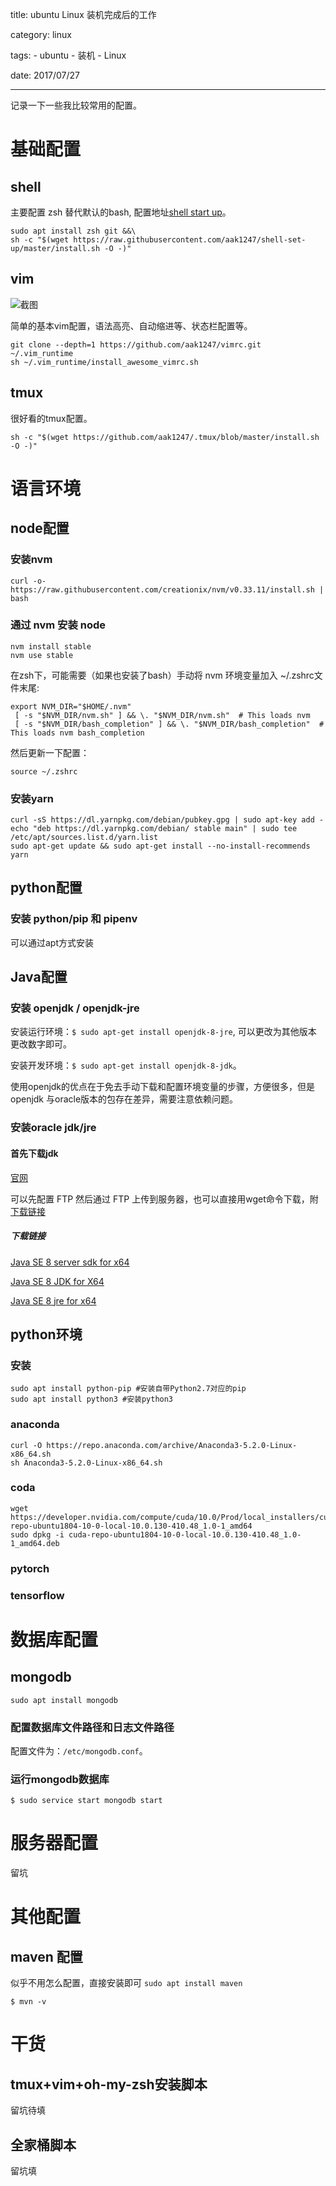 title: ubuntu Linux 装机完成后的工作

category: linux

tags: 
    - ubuntu
    - 装机
    - Linux

date: 2017/07/27

---

记录一下一些我比较常用的配置。

<!--more-->

# 基础配置

## shell

主要配置 zsh 替代默认的bash, 配置地址[shell start up](https://github.com/aak1247/shell-set-up)。
```shell
sudo apt install zsh git &&\
sh -c "$(wget https://raw.githubusercontent.com/aak1247/shell-set-up/master/install.sh -O -)"
```

## vim

![截图](http://ojtxs7ajx.bkt.clouddn.com/%E6%B7%B1%E5%BA%A6%E6%88%AA%E5%9B%BE_20180920140817.png)

简单的基本vim配置，语法高亮、自动缩进等、状态栏配置等。
```shell
git clone --depth=1 https://github.com/aak1247/vimrc.git ~/.vim_runtime
sh ~/.vim_runtime/install_awesome_vimrc.sh
```

## tmux

很好看的tmux配置。

```shell
sh -c "$(wget https://github.com/aak1247/.tmux/blob/master/install.sh -O -)"
```


# 语言环境

## node配置

### 安装nvm

```shell
curl -o- https://raw.githubusercontent.com/creationix/nvm/v0.33.11/install.sh | bash
```

### 通过 nvm 安装 node

```shell
nvm install stable
nvm use stable
```

在zsh下，可能需要（如果也安装了bash）手动将 nvm 环境变量加入 ~/.zshrc文件末尾:

```bashrc
export NVM_DIR="$HOME/.nvm"
 [ -s "$NVM_DIR/nvm.sh" ] && \. "$NVM_DIR/nvm.sh"  # This loads nvm
 [ -s "$NVM_DIR/bash_completion" ] && \. "$NVM_DIR/bash_completion"  # This loads nvm bash_completion
```

然后更新一下配置：
```shell
source ~/.zshrc
````

### 安装yarn

```shell
curl -sS https://dl.yarnpkg.com/debian/pubkey.gpg | sudo apt-key add -
echo "deb https://dl.yarnpkg.com/debian/ stable main" | sudo tee /etc/apt/sources.list.d/yarn.list
sudo apt-get update && sudo apt-get install --no-install-recommends yarn
```

## python配置

### 安装 python/pip 和 pipenv

可以通过apt方式安装

## Java配置

### 安装 openjdk / openjdk-jre

安装运行环境：``$ sudo apt-get install openjdk-8-jre``, 可以更改为其他版本 更改数字即可。

安装开发环境：``$ sudo apt-get install openjdk-8-jdk``。

使用openjdk的优点在于免去手动下载和配置环境变量的步骤，方便很多，但是 openjdk 与oracle版本的包存在差异，需要注意依赖问题。

### 安装oracle jdk/jre

#### 首先下载jdk

[官网](http://www.oracle.com/technetwork/java/javase/downloads/index.html)

可以先配置 FTP 然后通过 FTP 上传到服务器，也可以直接用wget命令下载，附[下载链接](#下载链接)

##### 下载链接
[Java SE 8 server sdk for x64](http://download.oracle.com/otn-pub/java/jdk/8u144-b01/090f390dda5b47b9b721c7dfaa008135/server-jre-8u144-linux-x64.tar.gz)

[Java SE 8 JDK for X64](http://download.oracle.com/otn-pub/java/jdk/8u144-b01/090f390dda5b47b9b721c7dfaa008135/jdk-8u144-linux-x64.tar.gz)

[Java SE 8 jre for x64](http://download.oracle.com/otn-pub/java/jdk/8u144-b01/090f390dda5b47b9b721c7dfaa008135/jre-8u144-linux-x64.tar.gz)

## python环境

### 安装
```shell
sudo apt install python-pip #安装自带Python2.7对应的pip
sudo apt install python3 #安装python3
```

### anaconda

```shell
curl -O https://repo.anaconda.com/archive/Anaconda3-5.2.0-Linux-x86_64.sh
sh Anaconda3-5.2.0-Linux-x86_64.sh
```

### coda

```shell
wget https://developer.nvidia.com/compute/cuda/10.0/Prod/local_installers/cuda-repo-ubuntu1804-10-0-local-10.0.130-410.48_1.0-1_amd64
sudo dpkg -i cuda-repo-ubuntu1804-10-0-local-10.0.130-410.48_1.0-1_amd64.deb

```

### pytorch



### tensorflow



# 数据库配置

## mongodb 

``sudo apt install mongodb``

### 配置数据库文件路径和日志文件路径

配置文件为：``/etc/mongodb.conf``。

### 运行mongodb数据库

``$ sudo service start mongodb start``


# 服务器配置

留坑


# 其他配置

## maven 配置

似乎不用怎么配置，直接安装即可
``sudo apt install maven``

```shell
$ mvn -v
```

# 干货

## tmux+vim+oh-my-zsh安装脚本

留坑待填

## 全家桶脚本

留坑填
